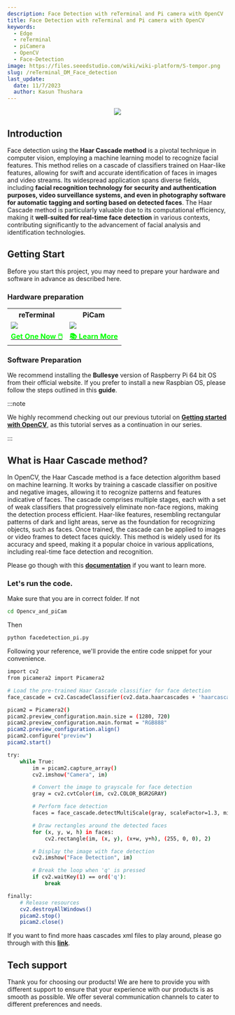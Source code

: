 ```yaml
---
description: Face Detection with reTerminal and Pi camera with OpenCV
title: Face Detection with reTerminal and Pi camera with OpenCV
keywords:
  - Edge
  - reTerminal 
  - piCamera
  - OpenCV
  - Face-Detection
image: https://files.seeedstudio.com/wiki/wiki-platform/S-tempor.png
slug: /reTerminal_DM_Face_detection
last_update:
  date: 11/7/2023
  author: Kasun Thushara
---
```


<center><img width={800} src="https://files.seeedstudio.com/wiki/ReTerminal/opencv/facedetection.gif" /></center>

## Introduction 

Face detection using the **Haar Cascade method** is a pivotal technique in computer vision, employing a machine learning model to recognize facial features. This method relies on a cascade of classifiers trained on Haar-like features, allowing for swift and accurate identification of faces in images and video streams. Its widespread application spans diverse fields, including **facial recognition technology for security and authentication purposes, video surveillance systems, and even in photography software for automatic tagging and sorting based on detected faces**. The Haar Cascade method is particularly valuable due to its computational efficiency, making it **well-suited for real-time face detection** in various contexts, contributing significantly to the advancement of facial analysis and identification technologies.

## Getting Start

Before you start this project, you may need to prepare your hardware and software in advance as described here.

### Hardware preparation

<div class="table-center">
	<table class="table-nobg">
    <tr class="table-trnobg">
      <th class="table-trnobg">reTerminal</th>
      <th class="table-trnobg">PiCam</th>
		</tr>
    <tr class="table-trnobg"></tr>
		<tr class="table-trnobg">
			<td class="table-trnobg"><div style={{textAlign:'center'}}><img src="https://files.seeedstudio.com/wiki/ReTerminal/frigate/reterminal.png" style={{width:300, height:'auto'}}/></div></td>
      <td class="table-trnobg"><div style={{textAlign:'center'}}><img src="https://files.seeedstudio.com/wiki/ReTerminal/Picam/picam2.jpg" style={{width:300, height:'auto'}}/></div></td>
		</tr>
    <tr class="table-trnobg"></tr>
		<tr class="table-trnobg">
			<td class="table-trnobg"><div class="get_one_now_container" style={{textAlign: 'center'}}><a class="get_one_now_item" href="https://www.seeedstudio.com/ReTerminal-with-CM4-p-4904.html?queryID=26220f25bcce77bc420c9c03059787c0&objectID=4904&indexName=bazaar_retailer_products">
              <strong><span><font color={'FFFFFF'} size={"4"}> Get One Now 🖱️</font></span></strong>
          </a></div></td>
      <td class="table-trnobg"><div class="get_one_now_container" style={{textAlign: 'center'}}><a class="get_one_now_item" href="https://wiki.seeedstudio.com/reTerminal-piCam/"><strong><span><font color={'FFFFFF'} size={"4"}>📚 Learn More</font></span></strong></a></div></td>
        </tr>
    </table>
    </div>

### Software Preparation

We recommend installing the **Bullesye** version of Raspberry Pi 64 bit OS from their official website. If you prefer to install a new Raspbian OS, please follow the steps outlined in this **guide**. 

:::note

We highly recommend checking out our previous tutorial on [**Getting started with OpenCV**](https://wiki.seeedstudio.com/Getting-start-opencv/), as this tutorial serves as a continuation in our series.

:::

## What is Haar Cascade method?

In OpenCV, the Haar Cascade method is a face detection algorithm based on machine learning. It works by training a cascade classifier on positive and negative images, allowing it to recognize patterns and features indicative of faces. The cascade comprises multiple stages, each with a set of weak classifiers that progressively eliminate non-face regions, making the detection process efficient. Haar-like features, resembling rectangular patterns of dark and light areas, serve as the foundation for recognizing objects, such as faces. Once trained, the cascade can be applied to images or video frames to detect faces quickly. This method is widely used for its accuracy and speed, making it a popular choice in various applications, including real-time face detection and recognition.

Please go though with this [**documentation**](https://docs.opencv.org/4.x/db/d28/tutorial_cascade_classifier.html) if you want to learn more.

### Let's run the code.

Make sure that you are in correct folder. If not 

 ```sh
cd Opencv_and_piCam

 ```
Then 

 ```sh
python facedetection_pi.py
 ```

Following your reference, we'll provide the entire code snippet for your convenience.

```sh
import cv2
from picamera2 import Picamera2

# Load the pre-trained Haar Cascade classifier for face detection
face_cascade = cv2.CascadeClassifier(cv2.data.haarcascades + 'haarcascade_frontalface_default.xml')

picam2 = Picamera2()
picam2.preview_configuration.main.size = (1280, 720)
picam2.preview_configuration.main.format = "RGB888"
picam2.preview_configuration.align()
picam2.configure("preview")
picam2.start()

try:
    while True:
        im = picam2.capture_array()
        cv2.imshow("Camera", im)

        # Convert the image to grayscale for face detection
        gray = cv2.cvtColor(im, cv2.COLOR_BGR2GRAY)

        # Perform face detection
        faces = face_cascade.detectMultiScale(gray, scaleFactor=1.3, minNeighbors=5, minSize=(30, 30))

        # Draw rectangles around the detected faces
        for (x, y, w, h) in faces:
            cv2.rectangle(im, (x, y), (x+w, y+h), (255, 0, 0), 2)

        # Display the image with face detection
        cv2.imshow("Face Detection", im)

        # Break the loop when 'q' is pressed
        if cv2.waitKey(1) == ord('q'):
            break

finally:
    # Release resources
    cv2.destroyAllWindows()
    picam2.stop()
    picam2.close()
```
If you want to find more haas cascades xml files to play around, please go through with this [**link**](https://github.com/opencv/opencv/tree/master/data/haarcascades). 


## Tech support

Thank you for choosing our products! We are here to provide you with different support to ensure that your experience with our products is as smooth as possible. We offer several communication channels to cater to different preferences and needs.

<div class="button_tech_support_container">
<a href="https://forum.seeedstudio.com/" class="button_forum"></a> 
<a href="https://www.seeedstudio.com/contacts" class="button_email"></a>
</div>

<div class="button_tech_support_container">
<a href="https://discord.gg/eWkprNDMU7" class="button_discord"></a> 
<a href="https://github.com/Seeed-Studio/wiki-documents/discussions/69" class="button_discussion"></a>
</div>
